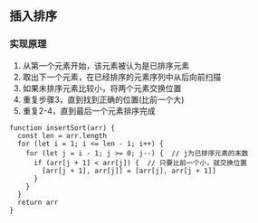 ## 插入排序
### 实现原理
1. 从第一个元素开始，该元素被认为是已排序元素<br>
2. 取出下一个元素，在已经排序的元素序列中从后向前扫描
3. 如果未排序元素比较小，将两个元素交换位置<br>
4. 重复步骤3，直到找到正确的位置(比前一个大)
5. 重复2-4，直到最后一个元素排序完成

```
function insertSort(arr) {
  const len = arr.length
  for (let i = 1; i <= len - 1; i++) {
    for (let j = i - 1; j >= 0; j--) {  // j为已排序元素的末数
      if (arr[j + 1] < arr[j]) {  // 只要比前一个小，就交换位置
        [arr[j + 1], arr[j]] = [arr[j], arr[j + 1]]
      }
    }
  }
  return arr
}
```
